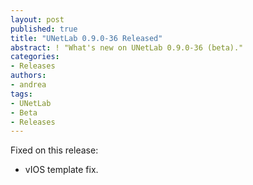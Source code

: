 ```yaml
---
layout: post
published: true
title: "UNetLab 0.9.0-36 Released"
abstract: ! "What's new on UNetLab 0.9.0-36 (beta)."
categories:
- Releases
authors:
- andrea
tags:
- UNetLab
- Beta
- Releases
---
```

Fixed on this release:

* vIOS template fix.
